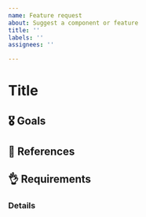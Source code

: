 ```yaml
---
name: Feature request
about: Suggest a component or feature
title: ''
labels: ''
assignees: ''

---
```


# Title <component name>

<!-- Fill in the parts that are relevant, delete those that aren't. Not all sections are going to apply to every component. -->

## 🎖 Goals

<!-- What are we building and why? -->

## 📖 References

<!-- relevant links, all that can help further -->

## 👌 Requirements

<!-- What behaviour the component MUST have? -->


### Details

<!-- Any information about the later implementation. -->
